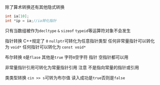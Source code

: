 除了算术转换还有其他隐式转换
```cpp
int ia[10];
int *ip = ia;//ia转化指针
```
只有当数组被作为`decltype` `&` `sizeof` `typeid`等运算符对象不会发生

指针转换
C++规定了 `0` `nullptr`可转化为任意指针类型 
任何非常量指针可以转化为 `void*` 任何指针可以转化为 `const void*`

布尔转换 `0`是`flase` 其他是`true` 字符`0`空字符 指针 空指针都可以用

非常量指针引用可转化为常量指针引用 注意 不是指向常量的指针或引用

类类型转换
`cin >> s`可转为布尔值 读入成功是`true`否则是`false`